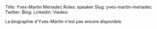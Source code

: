 Title: Yves-Martin Meriadec
Roles: speaker
Slug: yves-martin-meriadec
Twitter: 
Blog:
Linkedin: 
Viadeo: 


La biographie d'Yves-Martin n'est pas encore disponible.
